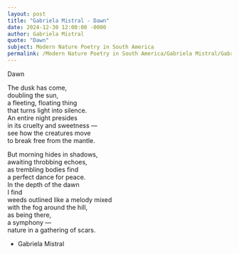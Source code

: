 ```yaml
---
layout: post
title: "Gabriela Mistral - Dawn"
date: 2024-12-30 12:00:00 -0000
author: Gabriela Mistral
quote: "Dawn"
subject: Modern Nature Poetry in South America
permalink: /Modern Nature Poetry in South America/Gabriela Mistral/Gabriela Mistral - Dawn
---
```


Dawn

The dusk has come,  
doubling the sun,  
a fleeting, floating thing  
that turns light into silence.  
An entire night presides  
in its cruelty and sweetness —  
see how the creatures move  
to break free from the mantle.  

But morning hides in shadows,  
awaiting throbbing echoes,  
as trembling bodies find  
a perfect dance for peace.  
In the depth of the dawn  
I find  
weeds outlined like a melody mixed  
with the fog around the hill,  
as being there,  
a symphony —  
nature in a gathering of scars.

- Gabriela Mistral
